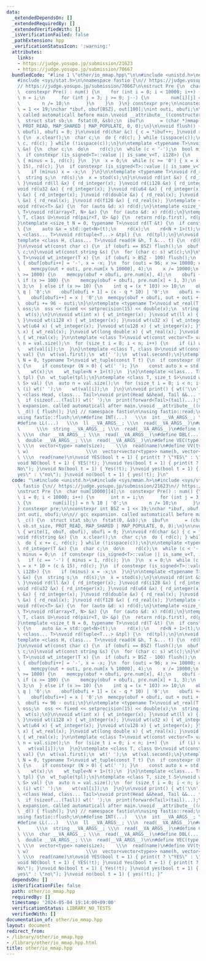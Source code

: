 ```yaml
---
data:
  _extendedDependsOn: []
  _extendedRequiredBy: []
  _extendedVerifiedWith: []
  _isVerificationFailed: false
  _pathExtension: hpp
  _verificationStatusIcon: ':warning:'
  attributes:
    links:
    - https://judge.yosupo.jp/submission/21623
    - https://judge.yosupo.jp/submission/70667
  bundledCode: "#line 1 \"other/io_mmap.hpp\"\n\n#include <unistd.h>\n#include <sys/mman.h>\n\
    #include <sys/stat.h>\n\nnamespace fastio {\n// https://judge.yosupo.jp/submission/21623\n\
    // https://judge.yosupo.jp/submission/70667\n\nstruct Pre {\n  char num[10000][4];\n\
    \  constexpr Pre() : num() {\n    for (int i = 0; i < 10000; i++) {\n      int\
    \ n = i;\n      for (int j = 3; j >= 0; j--) {\n        num[i][j] = n % 10 | '0';\n\
    \        n /= 10;\n      }\n    }\n  }\n} constexpr pre;\n\nconstexpr int BSZ\
    \ = 1 << 19;\nchar *ibuf, obuf[BSZ], out[100];\nint outi, obufi;\n\n// gcc expansion.\
    \ called automaticall before main.\nvoid __attribute__((constructor)) _c() {\n\
    \  struct stat sb;\n  fstat(0, &sb);\n  ibuf\n      = (char *)mmap(0, sb.st_size,\
    \ PROT_READ, MAP_SHARED | MAP_POPULATE, 0, 0);\n}\n\nvoid flush() { write(1, obuf,\
    \ obufi), obufi = 0; }\n\nvoid rd(char &c) { c = *ibuf++; }\nvoid rd(string &x)\
    \ {\n  x.clear();\n  char c;\n  do { rd(c); } while (isspace(c));\n  do { x +=\
    \ c, rd(c); } while (!isspace(c));\n}\n\ntemplate <typename T>\nvoid rd_integer(T\
    \ &x) {\n  char c;\n  do\n    rd(c);\n  while (c < '-');\n  bool minus = 0;\n\
    \  if constexpr (is_signed<T>::value || is_same_v<T, i128>) {\n    if (c == '-')\
    \ { minus = 1, rd(c); }\n  }\n  x = 0;\n  while (c >= '0') { x = x * 10 + (c &\
    \ 15), rd(c); }\n  if constexpr (is_signed<T>::value || is_same_v<T, i128>) {\n\
    \    if (minus) x = -x;\n  }\n}\n\ntemplate <typename T>\nvoid rd_real(T &x) {\n\
    \  string s;\n  rd(s);\n  x = stod(s);\n}\n\nvoid rd(int &x) { rd_integer(x);\
    \ }\nvoid rd(ll &x) { rd_integer(x); }\nvoid rd(i128 &x) { rd_integer(x); }\n\
    void rd(u32 &x) { rd_integer(x); }\nvoid rd(u64 &x) { rd_integer(x); }\nvoid rd(u128\
    \ &x) { rd_integer(x); }\nvoid rd(double &x) { rd_real(x); }\nvoid rd(long double\
    \ &x) { rd_real(x); }\nvoid rd(f128 &x) { rd_real(x); }\ntemplate <class T>\n\
    void rd(vc<T> &x) {\n  for (auto &d: x) rd(d);\n}\ntemplate <size_t N = 0, typename\
    \ T>\nvoid rd(array<T, N> &x) {\n  for (auto &d: x) rd(d);\n}\ntemplate <class\
    \ T, class U>\nvoid rd(pair<T, U> &p) {\n  return rd(p.first), rd(p.second);\n\
    }\ntemplate <size_t N = 0, typename T>\nvoid rd(T &t) {\n  if constexpr (N < std::tuple_size<T>::value)\
    \ {\n    auto &x = std::get<N>(t);\n    rd(x);\n    rd<N + 1>(t);\n  }\n}\ntemplate\
    \ <class... T>\nvoid rd(tuple<T...> &tpl) {\n  rd(tpl);\n}\n\nvoid read() {}\n\
    template <class H, class... T>\nvoid read(H &h, T &... t) {\n  rd(h), read(t...);\n\
    }\n\nvoid wt(const char c) {\n  if (obufi == BSZ) flush();\n  obuf[obufi++] =\
    \ c;\n}\nvoid wt(const string &s) {\n  for (char c: s) wt(c);\n}\n\ntemplate <typename\
    \ T>\nvoid wt_integer(T x) {\n  if (obufi > BSZ - 100) flush();\n  if (x < 0)\
    \ { obuf[obufi++] = '-', x = -x; }\n  for (outi = 96; x >= 10000; outi -= 4) {\n\
    \    memcpy(out + outi, pre.num[x % 10000], 4);\n    x /= 10000;\n  }\n  if (x\
    \ >= 1000) {\n    memcpy(obuf + obufi, pre.num[x], 4);\n    obufi += 4;\n  } else\
    \ if (x >= 100) {\n    memcpy(obuf + obufi, pre.num[x] + 1, 3);\n    obufi +=\
    \ 3;\n  } else if (x >= 10) {\n    int q = (x * 103) >> 10;\n    obuf[obufi] =\
    \ q | '0';\n    obuf[obufi + 1] = (x - q * 10) | '0';\n    obufi += 2;\n  } else\n\
    \    obuf[obufi++] = x | '0';\n  memcpy(obuf + obufi, out + outi + 4, 96 - outi);\n\
    \  obufi += 96 - outi;\n}\n\ntemplate <typename T>\nvoid wt_real(T x) {\n  ostringstream\
    \ oss;\n  oss << fixed << setprecision(15) << double(x);\n  string s = oss.str();\n\
    \  wt(s);\n}\n\nvoid wt(int x) { wt_integer(x); }\nvoid wt(ll x) { wt_integer(x);\
    \ }\nvoid wt(i128 x) { wt_integer(x); }\nvoid wt(u32 x) { wt_integer(x); }\nvoid\
    \ wt(u64 x) { wt_integer(x); }\nvoid wt(u128 x) { wt_integer(x); }\nvoid wt(double\
    \ x) { wt_real(x); }\nvoid wt(long double x) { wt_real(x); }\nvoid wt(f128 x)\
    \ { wt_real(x); }\n\ntemplate <class T>\nvoid wt(const vector<T> val) {\n  auto\
    \ n = val.size();\n  for (size_t i = 0; i < n; i++) {\n    if (i) wt(' ');\n \
    \   wt(val[i]);\n  }\n}\ntemplate <class T, class U>\nvoid wt(const pair<T, U>\
    \ val) {\n  wt(val.first);\n  wt(' ');\n  wt(val.second);\n}\ntemplate <size_t\
    \ N = 0, typename T>\nvoid wt_tuple(const T t) {\n  if constexpr (N < std::tuple_size<T>::value)\
    \ {\n    if constexpr (N > 0) { wt(' '); }\n    const auto x = std::get<N>(t);\n\
    \    wt(x);\n    wt_tuple<N + 1>(t);\n  }\n}\ntemplate <class... T>\nvoid wt(tuple<T...>\
    \ tpl) {\n  wt_tuple(tpl);\n}\ntemplate <class T, size_t S>\nvoid wt(const array<T,\
    \ S> val) {\n  auto n = val.size();\n  for (size_t i = 0; i < n; i++) {\n    if\
    \ (i) wt(' ');\n    wt(val[i]);\n  }\n}\n\nvoid print() { wt('\\n'); }\ntemplate\
    \ <class Head, class... Tail>\nvoid print(Head &&head, Tail &&... tail) {\n  wt(head);\n\
    \  if (sizeof...(Tail)) wt(' ');\n  print(forward<Tail>(tail)...);\n}\n\n// gcc\
    \ expansion. called automaticall after main.\nvoid __attribute__((destructor))\
    \ _d() { flush(); }\n} // namespace fastio\n\nusing fastio::read;\nusing fastio::print;\n\
    using fastio::flush;\n\n#define INT(...)   \\\n  int __VA_ARGS__; \\\n  read(__VA_ARGS__)\n\
    #define LL(...)   \\\n  ll __VA_ARGS__; \\\n  read(__VA_ARGS__)\n#define STR(...)\
    \      \\\n  string __VA_ARGS__; \\\n  read(__VA_ARGS__)\n#define CHAR(...)  \
    \ \\\n  char __VA_ARGS__; \\\n  read(__VA_ARGS__)\n#define DBL(...)      \\\n\
    \  double __VA_ARGS__; \\\n  read(__VA_ARGS__)\n\n#define VEC(type, name, size)\
    \ \\\n  vector<type> name(size);    \\\n  read(name)\n#define VV(type, name, h,\
    \ w)                     \\\n  vector<vector<type>> name(h, vector<type>(w));\
    \ \\\n  read(name)\n\nvoid YES(bool t = 1) { print(t ? \"YES\" : \"NO\"); }\n\
    void NO(bool t = 1) { YES(!t); }\nvoid Yes(bool t = 1) { print(t ? \"Yes\" : \"\
    No\"); }\nvoid No(bool t = 1) { Yes(!t); }\nvoid yes(bool t = 1) { print(t ? \"\
    yes\" : \"no\"); }\nvoid no(bool t = 1) { yes(!t); }\n"
  code: "\n#include <unistd.h>\n#include <sys/mman.h>\n#include <sys/stat.h>\n\nnamespace\
    \ fastio {\n// https://judge.yosupo.jp/submission/21623\n// https://judge.yosupo.jp/submission/70667\n\
    \nstruct Pre {\n  char num[10000][4];\n  constexpr Pre() : num() {\n    for (int\
    \ i = 0; i < 10000; i++) {\n      int n = i;\n      for (int j = 3; j >= 0; j--)\
    \ {\n        num[i][j] = n % 10 | '0';\n        n /= 10;\n      }\n    }\n  }\n\
    } constexpr pre;\n\nconstexpr int BSZ = 1 << 19;\nchar *ibuf, obuf[BSZ], out[100];\n\
    int outi, obufi;\n\n// gcc expansion. called automaticall before main.\nvoid __attribute__((constructor))\
    \ _c() {\n  struct stat sb;\n  fstat(0, &sb);\n  ibuf\n      = (char *)mmap(0,\
    \ sb.st_size, PROT_READ, MAP_SHARED | MAP_POPULATE, 0, 0);\n}\n\nvoid flush()\
    \ { write(1, obuf, obufi), obufi = 0; }\n\nvoid rd(char &c) { c = *ibuf++; }\n\
    void rd(string &x) {\n  x.clear();\n  char c;\n  do { rd(c); } while (isspace(c));\n\
    \  do { x += c, rd(c); } while (!isspace(c));\n}\n\ntemplate <typename T>\nvoid\
    \ rd_integer(T &x) {\n  char c;\n  do\n    rd(c);\n  while (c < '-');\n  bool\
    \ minus = 0;\n  if constexpr (is_signed<T>::value || is_same_v<T, i128>) {\n \
    \   if (c == '-') { minus = 1, rd(c); }\n  }\n  x = 0;\n  while (c >= '0') { x\
    \ = x * 10 + (c & 15), rd(c); }\n  if constexpr (is_signed<T>::value || is_same_v<T,\
    \ i128>) {\n    if (minus) x = -x;\n  }\n}\n\ntemplate <typename T>\nvoid rd_real(T\
    \ &x) {\n  string s;\n  rd(s);\n  x = stod(s);\n}\n\nvoid rd(int &x) { rd_integer(x);\
    \ }\nvoid rd(ll &x) { rd_integer(x); }\nvoid rd(i128 &x) { rd_integer(x); }\n\
    void rd(u32 &x) { rd_integer(x); }\nvoid rd(u64 &x) { rd_integer(x); }\nvoid rd(u128\
    \ &x) { rd_integer(x); }\nvoid rd(double &x) { rd_real(x); }\nvoid rd(long double\
    \ &x) { rd_real(x); }\nvoid rd(f128 &x) { rd_real(x); }\ntemplate <class T>\n\
    void rd(vc<T> &x) {\n  for (auto &d: x) rd(d);\n}\ntemplate <size_t N = 0, typename\
    \ T>\nvoid rd(array<T, N> &x) {\n  for (auto &d: x) rd(d);\n}\ntemplate <class\
    \ T, class U>\nvoid rd(pair<T, U> &p) {\n  return rd(p.first), rd(p.second);\n\
    }\ntemplate <size_t N = 0, typename T>\nvoid rd(T &t) {\n  if constexpr (N < std::tuple_size<T>::value)\
    \ {\n    auto &x = std::get<N>(t);\n    rd(x);\n    rd<N + 1>(t);\n  }\n}\ntemplate\
    \ <class... T>\nvoid rd(tuple<T...> &tpl) {\n  rd(tpl);\n}\n\nvoid read() {}\n\
    template <class H, class... T>\nvoid read(H &h, T &... t) {\n  rd(h), read(t...);\n\
    }\n\nvoid wt(const char c) {\n  if (obufi == BSZ) flush();\n  obuf[obufi++] =\
    \ c;\n}\nvoid wt(const string &s) {\n  for (char c: s) wt(c);\n}\n\ntemplate <typename\
    \ T>\nvoid wt_integer(T x) {\n  if (obufi > BSZ - 100) flush();\n  if (x < 0)\
    \ { obuf[obufi++] = '-', x = -x; }\n  for (outi = 96; x >= 10000; outi -= 4) {\n\
    \    memcpy(out + outi, pre.num[x % 10000], 4);\n    x /= 10000;\n  }\n  if (x\
    \ >= 1000) {\n    memcpy(obuf + obufi, pre.num[x], 4);\n    obufi += 4;\n  } else\
    \ if (x >= 100) {\n    memcpy(obuf + obufi, pre.num[x] + 1, 3);\n    obufi +=\
    \ 3;\n  } else if (x >= 10) {\n    int q = (x * 103) >> 10;\n    obuf[obufi] =\
    \ q | '0';\n    obuf[obufi + 1] = (x - q * 10) | '0';\n    obufi += 2;\n  } else\n\
    \    obuf[obufi++] = x | '0';\n  memcpy(obuf + obufi, out + outi + 4, 96 - outi);\n\
    \  obufi += 96 - outi;\n}\n\ntemplate <typename T>\nvoid wt_real(T x) {\n  ostringstream\
    \ oss;\n  oss << fixed << setprecision(15) << double(x);\n  string s = oss.str();\n\
    \  wt(s);\n}\n\nvoid wt(int x) { wt_integer(x); }\nvoid wt(ll x) { wt_integer(x);\
    \ }\nvoid wt(i128 x) { wt_integer(x); }\nvoid wt(u32 x) { wt_integer(x); }\nvoid\
    \ wt(u64 x) { wt_integer(x); }\nvoid wt(u128 x) { wt_integer(x); }\nvoid wt(double\
    \ x) { wt_real(x); }\nvoid wt(long double x) { wt_real(x); }\nvoid wt(f128 x)\
    \ { wt_real(x); }\n\ntemplate <class T>\nvoid wt(const vector<T> val) {\n  auto\
    \ n = val.size();\n  for (size_t i = 0; i < n; i++) {\n    if (i) wt(' ');\n \
    \   wt(val[i]);\n  }\n}\ntemplate <class T, class U>\nvoid wt(const pair<T, U>\
    \ val) {\n  wt(val.first);\n  wt(' ');\n  wt(val.second);\n}\ntemplate <size_t\
    \ N = 0, typename T>\nvoid wt_tuple(const T t) {\n  if constexpr (N < std::tuple_size<T>::value)\
    \ {\n    if constexpr (N > 0) { wt(' '); }\n    const auto x = std::get<N>(t);\n\
    \    wt(x);\n    wt_tuple<N + 1>(t);\n  }\n}\ntemplate <class... T>\nvoid wt(tuple<T...>\
    \ tpl) {\n  wt_tuple(tpl);\n}\ntemplate <class T, size_t S>\nvoid wt(const array<T,\
    \ S> val) {\n  auto n = val.size();\n  for (size_t i = 0; i < n; i++) {\n    if\
    \ (i) wt(' ');\n    wt(val[i]);\n  }\n}\n\nvoid print() { wt('\\n'); }\ntemplate\
    \ <class Head, class... Tail>\nvoid print(Head &&head, Tail &&... tail) {\n  wt(head);\n\
    \  if (sizeof...(Tail)) wt(' ');\n  print(forward<Tail>(tail)...);\n}\n\n// gcc\
    \ expansion. called automaticall after main.\nvoid __attribute__((destructor))\
    \ _d() { flush(); }\n} // namespace fastio\n\nusing fastio::read;\nusing fastio::print;\n\
    using fastio::flush;\n\n#define INT(...)   \\\n  int __VA_ARGS__; \\\n  read(__VA_ARGS__)\n\
    #define LL(...)   \\\n  ll __VA_ARGS__; \\\n  read(__VA_ARGS__)\n#define STR(...)\
    \      \\\n  string __VA_ARGS__; \\\n  read(__VA_ARGS__)\n#define CHAR(...)  \
    \ \\\n  char __VA_ARGS__; \\\n  read(__VA_ARGS__)\n#define DBL(...)      \\\n\
    \  double __VA_ARGS__; \\\n  read(__VA_ARGS__)\n\n#define VEC(type, name, size)\
    \ \\\n  vector<type> name(size);    \\\n  read(name)\n#define VV(type, name, h,\
    \ w)                     \\\n  vector<vector<type>> name(h, vector<type>(w));\
    \ \\\n  read(name)\n\nvoid YES(bool t = 1) { print(t ? \"YES\" : \"NO\"); }\n\
    void NO(bool t = 1) { YES(!t); }\nvoid Yes(bool t = 1) { print(t ? \"Yes\" : \"\
    No\"); }\nvoid No(bool t = 1) { Yes(!t); }\nvoid yes(bool t = 1) { print(t ? \"\
    yes\" : \"no\"); }\nvoid no(bool t = 1) { yes(!t); }"
  dependsOn: []
  isVerificationFile: false
  path: other/io_mmap.hpp
  requiredBy: []
  timestamp: '2024-05-04 19:14:00+09:00'
  verificationStatus: LIBRARY_NO_TESTS
  verifiedWith: []
documentation_of: other/io_mmap.hpp
layout: document
redirect_from:
- /library/other/io_mmap.hpp
- /library/other/io_mmap.hpp.html
title: other/io_mmap.hpp
---
```

